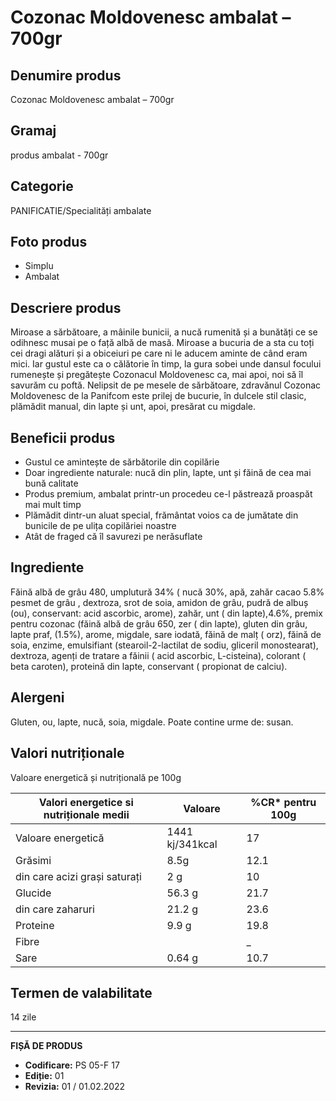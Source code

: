 # Cozonac Moldovenesc ambalat – 700gr

## Denumire produs
Cozonac Moldovenesc ambalat – 700gr

## Gramaj
produs ambalat - 700gr

## Categorie
PANIFICATIE/Specialități ambalate

## Foto produs
- Simplu
- Ambalat

## Descriere produs
Miroase a sărbătoare, a mâinile bunicii, a nucă rumenită și a bunătăți ce se odihnesc musai pe o față albă de masă. Miroase a bucuria de a sta cu toți cei dragi alături și a obiceiuri pe care ni le aducem aminte de când eram mici. Iar gustul este ca o călătorie în timp, la gura sobei unde dansul focului rumenește și pregătește Cozonacul Moldovenesc ca, mai apoi, noi să îl savurăm cu poftă. Nelipsit de pe mesele de sărbătoare, zdravănul Cozonac Moldovenesc de la Panifcom este prilej de bucurie, în dulcele stil clasic, plămădit manual, din lapte și unt, apoi, presărat cu migdale.

## Beneficii produs
- Gustul ce amintește de sărbătorile din copilărie
- Doar ingrediente naturale: nucă din plin, lapte, unt și făină de cea mai bună calitate
- Produs premium, ambalat printr-un procedeu ce-l păstrează proaspăt mai mult timp
- Plămădit dintr-un aluat special, frământat voios ca de jumătate din bunicile de pe ulița copilăriei noastre
- Atât de fraged că îl savurezi pe nerăsuflate

## Ingrediente
Făină albă de grâu 480, umplutură 34% ( nucă 30%, apă, zahăr cacao 5.8% pesmet de grâu , dextroza, srot de soia, amidon de grâu, pudră de albuș (ou), conservant: acid ascorbic, arome), zahăr, unt ( din lapte),4.6%, premix pentru cozonac (făină albă de grâu 650, zer ( din lapte), gluten din grâu, lapte praf, (1.5%), arome, migdale, sare iodată, făină de malț ( orz), făină de soia, enzime, emulsifiant (stearoil-2-lactilat de sodiu, gliceril monostearat), dextroza, agenți de tratare a făinii ( acid ascorbic, L-cisteina), colorant ( beta caroten), proteină din lapte, conservant ( propionat de calciu).

## Alergeni
Gluten, ou, lapte, nucă, soia, migdale. Poate contine urme de: susan.

## Valori nutriționale
Valoare energetică și nutrițională pe 100g

| Valori energetice si nutriționale medii | Valoare | %CR* pentru 100g |
|-----------------------------------------|-----------------|------------------|
| Valoare energetică                      | 1441 kj/341kcal | 17               |
| Grăsimi                                 | 8.5g            | 12.1             |
| din care acizi grași saturați           | 2 g             | 10               |
| Glucide                                 | 56.3 g          | 21.7             |
| din care zaharuri                       | 21.2 g          | 23.6             |
| Proteine                                | 9.9 g           | 19.8             |
| Fibre                                   |                 | _                |
| Sare                                    | 0.64 g          | 10.7             |

## Termen de valabilitate
14 zile

---
**FIȘĂ DE PRODUS**
- **Codificare:** PS 05-F 17
- **Ediție:** 01
- **Revizia:** 01 / 01.02.2022